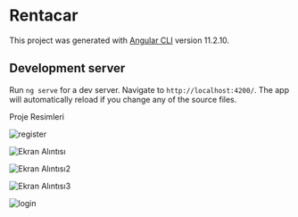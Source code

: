 # Rentacar

This project was generated with [Angular CLI](https://github.com/angular/angular-cli) version 11.2.10.

## Development server

Run `ng serve` for a dev server. Navigate to `http://localhost:4200/`. The app will automatically reload if you change any of the source files.


Proje Resimleri

![register](https://user-images.githubusercontent.com/58356559/117742944-84122500-b20e-11eb-9fe6-f6b5b91e921c.PNG)

![Ekran Alıntısı](https://user-images.githubusercontent.com/58356559/117742950-870d1580-b20e-11eb-8b2d-ec02211ba50a.PNG)

![Ekran Alıntısı2](https://user-images.githubusercontent.com/58356559/117742958-8b393300-b20e-11eb-8e69-565474cf10ac.PNG)

![Ekran Alıntısı3](https://user-images.githubusercontent.com/58356559/117742969-8e342380-b20e-11eb-8534-3eb42f8931f0.PNG)

![login](https://user-images.githubusercontent.com/58356559/117742976-8ffde700-b20e-11eb-8c28-88f3dc9f626c.PNG)
